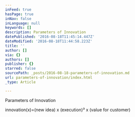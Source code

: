 ```yaml
---
inFeed: true
hasPage: true
inNav: false
inLanguage: null
keywords: []
description: Parameters of Innovation
datePublished: '2016-08-18T11:45:14.447Z'
dateModified: '2016-08-18T11:44:58.223Z'
title: ''
author: []
via: {}
authors: []
publisher: {}
starred: false
sourcePath: _posts/2016-08-18-parameters-of-innovation.md
url: parameters-of-innovation/index.html
_type: Article

---
```

Parameters of Innovation

innovation(x)=(new idea) x (execution)³ x (value for customer)